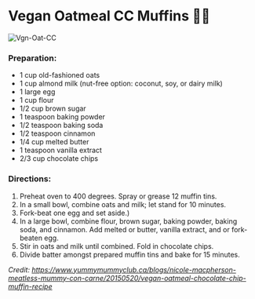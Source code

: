 # Vegan Oatmeal CC Muffins :woman_cook:
![Vgn-Oat-CC](https://www.yummymummyclub.ca/sites/default/files/styles/large/public/muffins.jpg?itok=xJ99bnSc)

### Preparation:
- 1 cup old-fashioned oats
- 1 cup almond milk (nut-free option: coconut, soy, or dairy milk)
- 1 large egg
- 1 cup flour
- 1/2 cup brown sugar
- 1 teaspoon baking powder
- 1/2 teaspoon baking soda
- 1/2 teaspoon cinnamon
- 1/4 cup melted butter
- 1 teaspoon vanilla extract
- 2/3 cup chocolate chips

### Directions:
1. Preheat oven to 400 degrees. Spray or grease 12 muffin tins.
2. In a small bowl, combine oats and milk; let stand for 10 minutes.
3. Fork-beat one egg and set aside.)
4. In a large bowl, combine flour, brown sugar, baking powder, baking soda, and cinnamon. Add melted or butter, vanilla extract, and or fork-beaten egg.
5. Stir in oats and milk until combined. Fold in chocolate chips.
6. Divide batter amongst prepared muffin tins and bake for 15 minutes.


*Credit: https://www.yummymummyclub.ca/blogs/nicole-macpherson-meatless-mummy-con-carne/20150520/vegan-oatmeal-chocolate-chip-muffin-recipe*

